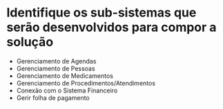 # Identifique os sub-sistemas que serão desenvolvidos para compor a solução

- Gerenciamento de Agendas
- Gerenciamento de Pessoas
- Gerenciamento de Medicamentos
- Gerenciamento de Procedimentos/Atendimentos
- Conexão com o Sistema Financeiro
- Gerir folha de pagamento